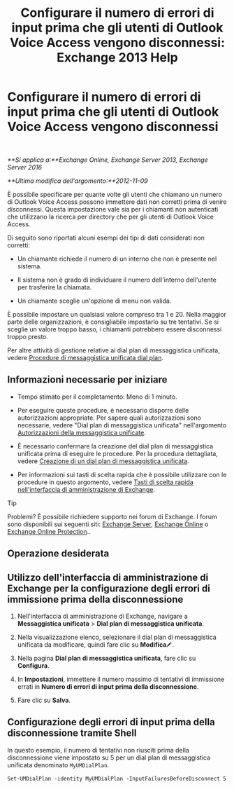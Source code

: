 ﻿---
title: 'Configurare il numero di errori di input prima che gli utenti di Outlook Voice Access vengono disconnessi: Exchange 2013 Help'
TOCTitle: Configurare il numero di errori di input prima che gli utenti di Outlook Voice Access vengono disconnessi
ms:assetid: 64c13d17-a26a-4c9b-b495-bd69c716456a
ms:mtpsurl: https://technet.microsoft.com/it-it/library/Ee423547(v=EXCHG.150)
ms:contentKeyID: 50480821
ms.date: 05/22/2018
mtps_version: v=EXCHG.150
ms.translationtype: MT
---

# Configurare il numero di errori di input prima che gli utenti di Outlook Voice Access vengono disconnessi

 

_**Si applica a:**Exchange Online, Exchange Server 2013, Exchange Server 2016_

_**Ultima modifica dell'argomento:**2012-11-09_

È possibile specificare per quante volte gli utenti che chiamano un numero di Outlook Voice Access possono immettere dati non corretti prima di venire disconnessi. Questa impostazione vale sia per i chiamanti non autenticati che utilizzano la ricerca per directory che per gli utenti di Outlook Voice Access.

Di seguito sono riportati alcuni esempi dei tipi di dati considerati non corretti:

  - Un chiamante richiede il numero di un interno che non è presente nel sistema.

  - Il sistema non è grado di individuare il numero dell'interno dell'utente per trasferire la chiamata.

  - Un chiamante sceglie un'opzione di menu non valida.

È possibile impostare un qualsiasi valore compreso tra 1 e 20. Nella maggior parte delle organizzazioni, è consigliabile impostarlo su tre tentativi. Se si sceglie un valore troppo basso, i chiamanti potrebbero essere disconnessi troppo presto.

Per altre attività di gestione relative ai dial plan di messaggistica unificata, vedere [Procedure di messaggistica unificata dial plan](um-dial-plan-procedures-exchange-2013-help.md).

## Informazioni necessarie per iniziare

  - Tempo stimato per il completamento: Meno di 1 minuto.

  - Per eseguire queste procedure, è necessario disporre delle autorizzazioni appropriate. Per sapere quali autorizzazioni sono necessarie, vedere "Dial plan di messaggistica unificata" nell'argomento [Autorizzazioni della messaggistica unificate](unified-messaging-permissions-exchange-2013-help.md).

  - È necessario confermare la creazione del dial plan di messaggistica unificata prima di eseguire le procedure. Per la procedura dettagliata, vedere [Creazione di un dial plan di messaggistica unificata](create-a-um-dial-plan-exchange-2013-help.md).

  - Per informazioni sui tasti di scelta rapida che è possibile utilizzare con le procedure in questo argomento, vedere [Tasti di scelta rapida nell'interfaccia di amministrazione di Exchange](keyboard-shortcuts-in-the-exchange-admin-center-exchange-online-protection-help.md).


> [!TIP]
> Problemi? È possibile richiedere supporto nei forum di Exchange. I forum sono disponibili sui seguenti siti: <A href="https://go.microsoft.com/fwlink/p/?linkid=60612">Exchange Server</A>, <A href="https://go.microsoft.com/fwlink/p/?linkid=267542">Exchange Online</A> o <A href="https://go.microsoft.com/fwlink/p/?linkid=285351">Exchange Online Protection</A>..



## Operazione desiderata

## Utilizzo dell'interfaccia di amministrazione di Exchange per la configurazione degli errori di immissione prima della disconnessione

1.  Nell'interfaccia di amministrazione di Exchange, navigare a **Messaggistica unificata** \> **Dial plan di messaggistica unificata**.

2.  Nella visualizzazione elenco, selezionare il dial plan di messaggistica unificata da modificare, quindi fare clic su **Modifica**![Icona Modifica](images/JJ218640.6f53ccb2-1f13-4c02-bea0-30690e6ea71d(EXCHG.150).gif "Icona Modifica").

3.  Nella pagina **Dial plan di messaggistica unificata**, fare clic su **Configura**.

4.  In **Impostazioni**, immettere il numero massimo di tentativi di immissione errati in **Numero di errori di input prima della disconnessione**.

5.  Fare clic su **Salva**.

## Configurazione degli errori di input prima della disconnessione tramite Shell

In questo esempio, il numero di tentativi non riusciti prima della disconnessione viene impostato su 5 per un dial plan di messaggistica unificata denominato `MyUMDialPlan`.

    Set-UMDialPlan -identity MyUMDialPlan -InputFailuresBeforeDisconnect 5

